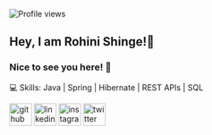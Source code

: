 ![Profile views](https://gpvc.arturio.dev/rohini-shinge)  
## Hey, I am **Rohini Shinge**!👋
### Nice to see you here! 🤩

💻 Skills: Java | Spring | Hibernate | REST APIs | SQL 

[<img src='https://cdn.jsdelivr.net/npm/simple-icons@3.0.1/icons/github.svg' alt='github' height='40'>](https://github.com/rohini-shinge)  [<img src='https://cdn.jsdelivr.net/npm/simple-icons@3.0.1/icons/linkedin.svg' alt='linkedin' height='40'>](https://www.linkedin.com/in/rohini-shinge/)  [<img src='https://cdn.jsdelivr.net/npm/simple-icons@3.0.1/icons/instagram.svg' alt='instagram' height='40'>](https://www.instagram.com/rohini_shinge/)  [<img src='https://www.flaticon.com/svg/vstatic/svg/1051/1051280.svg?token=exp=1618855929~hmac=e5110aa867c5adb1bd39994b4c4242f0' alt='twitter' height='40'>](https://twitter.com/rohini_shinge)  


